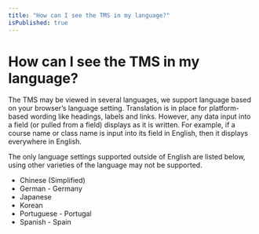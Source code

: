 ```yaml
---
title: "How can I see the TMS in my language?"
isPublished: true
---
```

# How can I see the TMS in my language?

The TMS may be viewed in several languages, we support language based on your browser’s language setting. Translation is in place for platform-based wording like headings, labels and links. However, any data input into a field (or pulled from a field) displays as it is written. For example, if a course name or class name is input into its field in English, then it displays everywhere in English.

The only language settings supported outside of English are listed below, using other varieties of the language may not be supported. 
* Chinese (Simplified)
* German - Germany
* Japanese
* Korean
* Portuguese - Portugal
* Spanish - Spain
